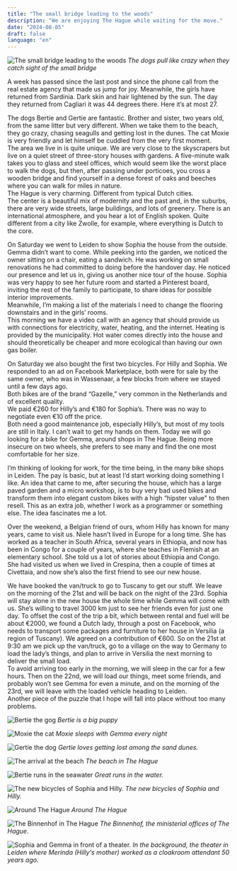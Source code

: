 ```yaml
---
title: "The small bridge leading to the woods"
description: "We are enjoying The Hague while waiting for the move."
date: "2024-08-05"
draft: false
language: "en"
---
```


![The small bridge leading to the woods](../../../../assets/images/post-24/pic-1.jpg)
_The dogs pull like crazy when they catch sight of the small bridge_

A week has passed since the last post and since the phone call from the real estate agency that made us jump for joy. Meanwhile, the girls have returned from Sardinia. Dark skin and hair lightened by the sun. The day they returned from Cagliari it was 44 degrees there. Here it’s at most 27.

The dogs Bertie and Gertie are fantastic. Brother and sister, two years old, from the same litter but very different. When we take them to the beach, they go crazy, chasing seagulls and getting lost in the dunes. The cat Moxie is very friendly and let himself be cuddled from the very first moment.\
The area we live in is quite unique. We are very close to the skyscrapers but live on a quiet street of three-story houses with gardens. A five-minute walk takes you to glass and steel offices, which would seem like the worst place to walk the dogs, but then, after passing under porticoes, you cross a wooden bridge and find yourself in a dense forest of oaks and beeches where you can walk for miles in nature.\
The Hague is very charming. Different from typical Dutch cities.\
The center is a beautiful mix of modernity and the past and, in the suburbs, there are very wide streets, large buildings, and lots of greenery. There is an international atmosphere, and you hear a lot of English spoken. Quite different from a city like Zwolle, for example, where everything is Dutch to the core.

On Saturday we went to Leiden to show Sophia the house from the outside. Gemma didn’t want to come.
While peeking into the garden, we noticed the owner sitting on a chair, eating a sandwich. He was working on small renovations he had committed to doing before the handover day. He noticed our presence and let us in, giving us another nice tour of the house. Sophia was very happy to see her future room and started a Pinterest board, inviting the rest of the family to participate, to share ideas for possible interior improvements.\
Meanwhile, I’m making a list of the materials I need to change the flooring downstairs and in the girls’ rooms.\
This morning we have a video call with an agency that should provide us with connections for electricity, water, heating, and the internet. Heating is provided by the municipality. Hot water comes directly into the house and should theoretically be cheaper and more ecological than having our own gas boiler.

On Saturday we also bought the first two bicycles. For Hilly and Sophia. We responded to an ad on Facebook Marketplace, both were for sale by the same owner, who was in Wassenaar, a few blocks from where we stayed until a few days ago.\
Both bikes are of the brand “Gazelle,” very common in the Netherlands and of excellent quality.\
We paid €260 for Hilly’s and €180 for Sophia’s. There was no way to negotiate even €10 off the price.\
Both need a good maintenance job, especially Hilly’s, but most of my tools are still in Italy. I can’t wait to get my hands on them.
Today we will go looking for a bike for Gemma, around shops in The Hague. Being more insecure on two wheels, she prefers to see many and find the one most comfortable for her size.

I’m thinking of looking for work, for the time being, in the many bike shops in Leiden. The pay is basic, but at least I’d start working doing something I like. An idea that came to me, after securing the house, which has a large paved garden and a micro workshop, is to buy very bad used bikes and transform them into elegant custom bikes with a high “hipster value" to then resell. This as an extra job, whether I work as a programmer or something else. The idea fascinates me a lot.

Over the weekend, a Belgian friend of ours, whom Hilly has known for many years, came to visit us. Niele hasn’t lived in Europe for a long time. She has worked as a teacher in South Africa, several years in Ethiopia, and now has been in Congo for a couple of years, where she teaches in Flemish at an elementary school. She told us a lot of stories about Ethiopia and Congo. She had visited us when we lived in Crespina, then a couple of times at Civettaia, and now she’s also the first friend to see our new house.

We have booked the van/truck to go to Tuscany to get our stuff. We leave on the morning of the 21st and will be back on the night of the 23rd. Sophia will stay alone in the new house the whole time while Gemma will come with us. She’s willing to travel 3000 km just to see her friends even for just one day. To offset the cost of the trip a bit, which between rental and fuel will be about €2000, we found a Dutch lady, through a post on Facebook, who needs to transport some packages and furniture to her house in Versilia (a region of Tuscany). We agreed on a contribution of €600.
So on the 21st at 9:30 am we pick up the van/truck, go to a village on the way to Germany to load the lady’s things, and plan to arrive in Versilia the next morning to deliver the small load.\
To avoid arriving too early in the morning, we will sleep in the car for a few hours. Then on the 22nd, we will load our things, meet some friends, and probably won’t see Gemma for even a minute, and on the morning of the 23rd, we will leave with the loaded vehicle heading to Leiden.\
Another piece of the puzzle that I hope will fall into place without too many problems.

![Bertie the gog](../../../../assets/images/post-24/pic-2.jpg)
_Bertie is a big puppy_

![Moxie the cat](../../../../assets/images/post-24/pic-3.jpg)
_Moxie sleeps with Gemma every night_

![Gertie the dog](../../../../assets/images/post-24/pic-4.jpg)
_Gertie loves getting lost among the sand dunes._

![The arrival at the beach](../../../../assets/images/post-24/pic-5.jpg)
_The beach in The Hague_

![Bertie runs in the seawater](../../../../assets/images/post-24/pic-6.jpg)
_Great runs in the water._

![The new bicycles of Sophia and Hilly.](../../../../assets/images/post-24/pic-7.jpg)
_The new bicycles of Sophia and Hilly._

![Around The Hague](../../../../assets/images/post-24/pic-8.jpg)
_Around The Hague_

![The Binnenhof in The Hague](../../../../assets/images/post-24/pic-9.jpg)
_The Binnenhof, the ministerial offices of The Hague._

![Sophia and Gemma in front of a theater.](../../../../assets/images/post-24/pic-10.jpg)
_In the background, the theater in Leiden where Merinda (Hilly's mother) worked as a cloakroom attendant 50 years ago._
